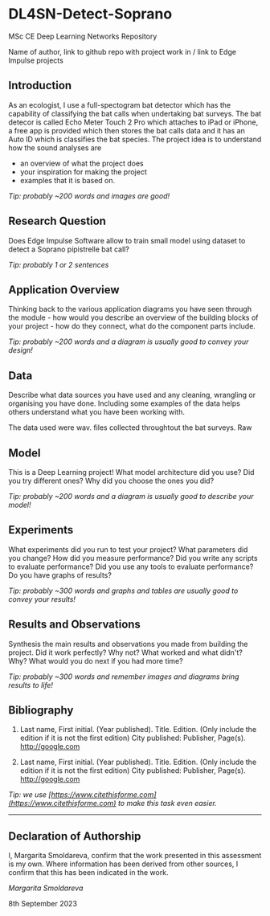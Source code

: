 # DL4SN-Detect-Soprano
MSc CE Deep Learning Networks Repository

Name of author, link to github repo with project work in / link to Edge Impulse projects

## Introduction

As an ecologist, I use a full-spectogram bat detector which has the capability of classifying the bat calls when undertaking bat surveys. The bat detecor is called Echo Meter Touch 2
Pro which attaches to iPad or iPhone, a free app is provided which then stores the bat calls data and it has an Auto ID which is classifies the bat species. The project idea is to 
understand how the sound analyses are 


- an overview of what the project does
- your inspiration for making the project 
- examples that it is based on. 

*Tip: probably ~200 words and images are good!*

## Research Question
Does Edge Impulse Software allow to train small model using dataset to detect a Soprano pipistrelle bat call?

*Tip: probably 1 or 2 sentences*

## Application Overview
Thinking back to the various application diagrams you have seen through the module - how would you describe an overview of the building blocks of your project - how do they connect, what do the component parts include.

*Tip: probably ~200 words and a diagram is usually good to convey your design!*

## Data
Describe what data sources you have used and any cleaning, wrangling or organising you have done. Including some examples of the data helps others understand what you have been working with.

The data used were wav. files collected throughtout the bat surveys. Raw 

## Model
This is a Deep Learning project! What model architecture did you use? Did you try different ones? Why did you choose the ones you did?

*Tip: probably ~200 words and a diagram is usually good to describe your model!*

## Experiments
What experiments did you run to test your project? What parameters did you change? How did you measure performance? Did you write any scripts to evaluate performance? Did you use any tools to evaluate performance? Do you have graphs of results? 

*Tip: probably ~300 words and graphs and tables are usually good to convey your results!*

## Results and Observations
Synthesis the main results and observations you made from building the project. Did it work perfectly? Why not? What worked and what didn't? Why? What would you do next if you had more time?  

*Tip: probably ~300 words and remember images and diagrams bring results to life!*

## Bibliography


1. Last name, First initial. (Year published). Title. Edition. (Only include the edition if it is not the first edition) City published: Publisher, Page(s). http://google.com

2. Last name, First initial. (Year published). Title. Edition. (Only include the edition if it is not the first edition) City published: Publisher, Page(s). http://google.com

*Tip: we use [https://www.citethisforme.com](https://www.citethisforme.com) to make this task even easier.* 

----

## Declaration of Authorship

I, Margarita Smoldareva, confirm that the work presented in this assessment is my own. Where information has been derived from other sources, I confirm that this has been indicated 
in the work.


*Margarita Smoldareva*

8th September 2023
